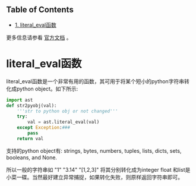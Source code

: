 <nav id="table-of-contents">
<h2>Table of Contents</h2>
<div id="text-table-of-contents">
<ul>
<li><a href="#orgheadline1">1. literal_eval函数</a></li>
</ul>
</div>
</nav>

更多信息请参看 [官方文档](https://docs.python.org/3.4/library/ast.html) 。

# literal\_eval函数<a id="orgheadline1"></a>

literal\_eval函数是一个非常有用的函数，其可用于将某个短小的python字符串转化成python object。如下所示:

```python
import ast
def str2pyobj(val):
    '''str to python obj or not changed'''
    try:
        val = ast.literal_eval(val)
    except Exception:###
        pass
    return val
```

支持的python object有: strings, bytes, numbers, tuples, lists, dicts, sets, booleans, and None.

所以一般的字符串如 "1" "3.14" "[1,2,3]" 将其分别转化成为integer float 和list是小菜一碟。当然最好建立异常捕捉，如果转化失败，则原样返回字符串即可。
